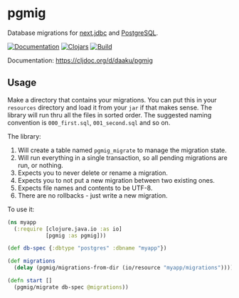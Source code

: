 pgmig
=====

Database migrations for
[next.jdbc](https://github.com/seancorfield/next-jdbc) and
[PostgreSQL](https://www.postgresql.org/).


[![Documentation](https://cljdoc.org/badge/daaku/pgmig)](https://cljdoc.org/d/daaku/pgmig/CURRENT)
[![Clojars](https://img.shields.io/clojars/v/daaku/pgmig.svg)](https://clojars.org/daaku/pgmig)
[![Build](https://github.com/daaku/pgmig/workflows/build/badge.svg)](https://github.com/daaku/pgmig/actions?query=workflow%3Abuild)

Documentation: https://cljdoc.org/d/daaku/pgmig

## Usage

Make a directory that contains your migrations. You can put this in your
`resources` directory and load it from your `jar` if that makes
sense. The library will run thru all the files in sorted order.
The suggested naming convention is `000_first.sql`, `001_second.sql` and so
on.

The library:

 1. Will create a table named `pgmig_migrate` to manage the migration
    state.
 1. Will run everything in a single transaction, so all pending
    migrations are run, or nothing.
 1. Expects you to never delete or rename a migration.
 1. Expects you to not put a new migration between two existing ones.
 1. Expects file names and contents to be UTF-8.
 1. There are no rollbacks - just write a new migration.

To use it:

```clojure
(ns myapp
  (:require [clojure.java.io :as io]
            [pgmig :as pgmig]))

(def db-spec {:dbtype "postgres" :dbname "myapp"})

(def migrations
  (delay (pgmig/migrations-from-dir (io/resource "myapp/migrations"))))

(defn start []
  (pgmig/migrate db-spec @migrations))
```
